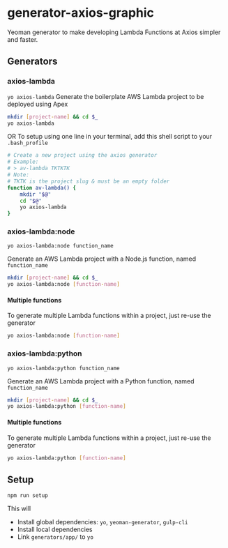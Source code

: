 # generator-axios-graphic
Yeoman generator to make developing Lambda Functions at Axios simpler and faster.

## Generators

### axios-lambda

`yo axios-lambda`
Generate the boilerplate AWS Lambda project to be deployed using Apex

```bash
mkdir [project-name] && cd $_
yo axios-lambda
```

OR To setup using one line in your terminal, add this shell script to your `.bash_profile`

```bash
# Create a new project using the axios generator
# Example:
# > av-lambda TKTKTK
# Note:
# TKTK is the project slug & must be an empty folder
function av-lambda() {
	mkdir "$@"
	cd "$@"
	yo axios-lambda
}
```

### axios-lambda:node

`yo axios-lambda:node function_name`

Generate an AWS Lambda project with a Node.js function, named `function_name`

```bash
mkdir [project-name] && cd $_
yo axios-lambda:node [function-name]
```

#### Multiple functions

To generate multiple Lambda functions within a project, just re-use the generator

```bash
yo axios-lambda:node [function-name]
```

### axios-lambda:python

`yo axios-lambda:python function_name`

Generate an AWS Lambda project with a Python function, named `function_name`

```bash
mkdir [project-name] && cd $_
yo axios-lambda:python [function-name]
```

#### Multiple functions

To generate multiple Lambda functions within a project, just re-use the generator

```bash
yo axios-lambda:python [function-name]
```

## Setup

`npm run setup`

This will
* Install global dependencies: `yo`, `yeoman-generator`, `gulp-cli`
* Install local dependencies
* Link `generators/app/` to `yo`
